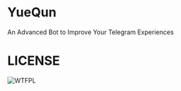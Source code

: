 # YueQun

An Advanced Bot to Improve Your Telegram Experiences

# LICENSE

![WTFPL](http://www.wtfpl.net/wp-content/uploads/2012/12/wtfpl-badge-4.png)
